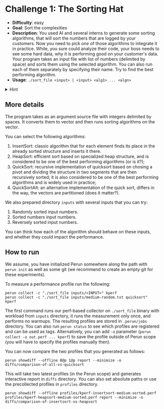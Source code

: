 # Challenge 1: The Sorting Hat

  - **Difficulty**: easy
  - **Goal**: Sort the complexities
  - **Description**: You used AI and several interns to generate some sorting
  algorithms, that will sort the numbers that are logged by your customers. Now
  you need to pick *one* of those algorithms to integrate it in practice. While,
  you sure could analyze their code, your boss needs to see some hard data, why
  it is performing good on your customer's data. Your program takes an input
  file with list of numbers (delimited by space) and sorts them using the
  selected algorithm. You can also run each of them separately by specifying
  their name. Try to find the best performing algorithm.
  - **Usage**: `./sort_file <input> | <input> <alg1> ... <algn>`
  <details>
    <summary>Hint</summary>
    Though, some algorithms are bundled together as having the same complexity,
    some of them are impostors: their quadratic behaviour might be forced, when it has
    to sort already or reversely-sorted inputs.
  </details>

## More details

The program takes as an argument source file with integers delimited by spaces. It converts them to vector and then runs sorting algorithms on the vector.

You can select the following algorithms:

  1. InsertSort: classic algorithm that for each element finds its place in the already sorted structure and inserts it there.
  2. HeapSort: efficient sort based on specialized heap structure, and is considered to be one of the best performing algorithms (or is it?);
  3. QuickSort: recursive implementation of quicksort based on chosing a pivot and dividing the structure in two segments that are then recursively sorted; it is also considered to be one of the best performing algorithms and is widely used in practice;
  4. QuickSortAlt: an alternative implementation of the quick sort, differs in the way, the vectors are partitioned (does it matter?).

We also prepared directory `inputs` with several inputs that you can try:

  1. Randomly sorted input numbers.
  2. Sorted numbers input numbers.
  3. Reversely sorted input numbers.

You can think how each of the algorithm should behave on these inputs, and
whether they could impact the performance.

## How to run

We assume, you have initialized Perun somewhere along the path with `perun init` as well as some git (we recommend to create an empty git for these experiments).

To measure a performance profile run the following:

    perun collect -c "./sort_file inputs/<INPUT>" kperf
    perun collect -c "./sort_file inputs/medium-random.txt quicksort" kperf

The first command runs our perf-based collector on `./sort_file` binary with
workload from `inputs` directory, it runs the measurement only once, and
performs no warmups. The resulting profiles are stored in `.perun/jobs`
directory. You can also run `perun status` to see which profiles are registered
and can be used as tags. Alternatively, you can add `-o` parameter (`perun
collect -o out.perf ... kperf`) to save the profile outside of Perun scope (you
will have to specify the profiles manually then).

You can now compare the two profiles that you generated as follows:

    perun showdiff --offline 0@p 1@p report --minimize -o diffs/comparison-of-all-vs-quicksort

This will take two latest profiles (in the Perun scope) and generates
interactive report in `diffs` directory. You can also set absolute paths or use
the precollected profiles in `profiles` directory.

    perun showdiff --offline profiles/kperf-insertsort-medium-sorted.perf profiles/kperf-heapsort-medium-sorted.perf report --minimize -o diffs/comparison-of-insertsort-vs-heapsort